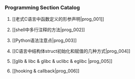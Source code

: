 ### Programming Section Catalog

1. [[老式C语言中函数定义的形参声明|prog_001]]

1. [[shell中多行注释的方法|prog_002]]

1. [[Python语法注意点|prog_003]]

1. [[C语言中结构体struct初始化和赋值的几种方式|prog_004]]

1. [[glib & libc & glibc & uclibc & eglibc |prog_005]]

1. [[hooking & callback|prog_006]]